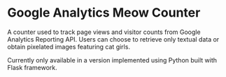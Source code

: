 # Google Analytics Meow Counter

A counter used to track page views and visitor counts from Google Analytics Reporting API. Users can choose to retrieve only textual data or obtain pixelated images featuring cat girls.

Currently only available in a version implemented using Python built with  Flask framework.